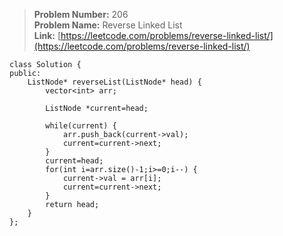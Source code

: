 > **Problem Number:** 206 <br>
> **Problem Name:** Reverse Linked List <br>
> **Link:** [https://leetcode.com/problems/reverse-linked-list/](https://leetcode.com/problems/reverse-linked-list/) <br>

    class Solution {
    public:
        ListNode* reverseList(ListNode* head) {
            vector<int> arr;

            ListNode *current=head;

            while(current) {
                arr.push_back(current->val);
                current=current->next;
            }
            current=head;
            for(int i=arr.size()-1;i>=0;i--) {
                current->val = arr[i];
                current=current->next;
            }
            return head;
        }
    };